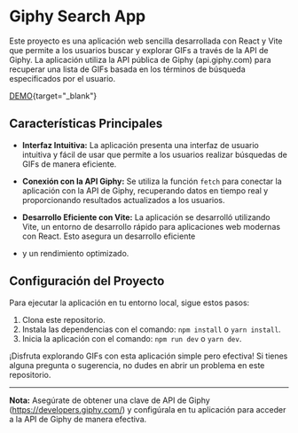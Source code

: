 # Giphy Search App

Este proyecto es una aplicación web sencilla desarrollada con React y Vite que permite a los usuarios buscar y explorar GIFs a través de la API de Giphy. La aplicación utiliza la API pública
de Giphy (api.giphy.com) para recuperar una lista de GIFs basada en los términos de búsqueda especificados por el usuario.


[DEMO](https://giffappsearch.netlify.app/){target="_blank"}


## Características Principales

- **Interfaz Intuitiva:** La aplicación presenta una interfaz de usuario intuitiva y fácil de usar que permite a los usuarios realizar búsquedas de GIFs de manera eficiente.

- **Conexión con la API Giphy:** Se utiliza la función `fetch` para conectar la aplicación con la API de Giphy, recuperando datos en tiempo real y proporcionando resultados actualizados a los usuarios.

- **Desarrollo Eficiente con Vite:** La aplicación se desarrolló utilizando Vite, un entorno de desarrollo rápido para aplicaciones web modernas con React. Esto asegura un desarrollo eficiente
- y un rendimiento optimizado.

## Configuración del Proyecto

Para ejecutar la aplicación en tu entorno local, sigue estos pasos:

1. Clona este repositorio.
2. Instala las dependencias con el comando: `npm install` o `yarn install`.
3. Inicia la aplicación con el comando: `npm run dev` o `yarn dev`.

¡Disfruta explorando GIFs con esta aplicación simple pero efectiva! Si tienes alguna pregunta o sugerencia, no dudes en abrir un problema en este repositorio.

---

**Nota:** Asegúrate de obtener una clave de API de Giphy (https://developers.giphy.com/) y configúrala en tu aplicación para acceder a la API de Giphy de manera efectiva.
